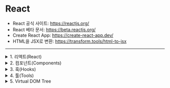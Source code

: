 # React

- React 공식 사이트: https://reactjs.org/
- React 베타 문서: https://beta.reactjs.org/
- Create React App: https://create-react-app.dev/
- HTML을 JSX로 변환: https://transform.tools/html-to-jsx

<hr/>

<details>
<summary>1. 리액트(React)</summary>
<div markdown="1">

## 1. 리액트란?

> User Interfaces를 만들기 위한 JS 라이브러리

    1. SPA(Single Page Application): 한 어플리케이션 내에서 컴포넌트 네비게이션
    2. CSR(Client Side Rendering): 클라이언트 측에서 렌더링이 이루어짐

### 1.1. 리액트 철학

> Renders UI and responds(or reacts) to events </br>
> UI를 표기, 보여주고나서 event에 반응하도록 만들어진 라이브러리

### 1.2. 라이브러리와 프레임워크

| 프레임워크                                                                         | 라이브러리                                                   |
| ---------------------------------------------------------------------------------- | ------------------------------------------------------------ |
| 개발하기 위해 필요한 모든 것들을 제공(UI, Routing, HTTP Clients, State management) | 큰 골격과 규칙이 정해지지 않고 작은 솔루션 단위              |
| 프레임워크에서 규정하고 있는 모든 것을 익여야 함                                   |                                                              |
| 자율성이 떨어짐                                                                    | 필요할 때 마다 원하는 것만 골라서 사용할 수 있는 자율성 보장 |

</div>
</details>

<details>
<summary>2. 컴포넌트(Components)</summary>
<div markdown="1">

## 2. 컴포넌트란?

> 다른 컴포넌트들과는 연결되어 있지 않은 독립적인 응집도가 높은 UI 블록 </br>
> 독립적(independent), 고립적(isolated), 재사용성(resuable)

### 2.1. 컴포넌트 단위

- 재사용성DRY(Don't Repeat Yourself)
- 단일책임SR(Single Responsibility): 비록 재사용할 확률은 낮더라도 한 컴포넌트 안에 너무 많은 UI나 로직 등 정보가 많다면 분리

### 2.2. 컴포넌트 정의

        1) 함수 형태로 만드는 컴포너트를 함수형 컴포넌트
        2) 함수 반환 값으로 html처럼 생긴 마크업을 반환, 이것을 JSX(JavaScript XML)
        3) 컴포넌트가 가지고 있는 데이터(상태)는 useState라는 함수를 사용해서 변수형태로 상태값을 저장
        4) 외부에서 전달되는 값은 props(properties)라는 함수의 인자로 전달됨
        5) State  : 컴포넌트의 내부 상태
           Props  : 외부로 전달받은 상태
           Render : 두가지를 표기, 나타냄

### 2.3. 컴포넌트 개발시 주의사항

1. 컴포넌트는 한 개 이상의 요소(태그)를 반환해야 함
2. 다수의 태그를 반환하고 싶다면 부모태그로 감싸야 함
3. JSX에서의 요소의 클래스명은 className
4. 값에 접근하거나 자바스크립트 코드를 작성할 때는 중괄호{} 사용
5. 컴포넌트일 경우 확장자명을 jsx로 하여 js파일과 구분 가능

</div>
</details>

<details>
<summary>3. 훅(Hooks)</summary>
<div markdown="1">

## 3. 리액트의 훅(Hooks)

> - 리액트의 State와 Life Cycle에 관련된 기능을 '갈고리'처럼 연결할 수 있는 재사용 가능한 로직들 </br>
> - Hooks은 재사용 가능한 함수를 뜻함(대개 use로 시작함 ex: useState, useEffect…)</br>
> - Hooks(함수들)의 목적은 값의 재사용이 아닌 로직의 재사용을 위한 것

</div>
</details>

<details>
<summary>4. 툴(Tools)</summary>
<div markdown="1">

## 4. 툴(Tools)

### 4.1. 프로젝트 구조

| 제목            | 내용                                                       |
| --------------- | ---------------------------------------------------------- |
| .yarn           | yarn을 실행하는 데 필요한 모듈                             |
| node_modules    | npm을 이용해서 설치하는 라이브러리                         |
| pnp             | yarn에서 도입한 프로젝트 버전정보, PC 설치정보 등          |
| yarn.lock       | 라이브러리 버전 파일 정보                                  |
| └ index.html    | react app에서 사용하는 head정보, root요소                  |
| └ manifest.json | pwa에 필요한 정보들                                        |
| └ robots.txt    | 배포했을 때, 크롤링하는 로봇들에게 사이트에 대한 정보 명시 |
| public          | static한 resources                                         |
| src             | 동적으로 코드를 작성하는 곳                                |

### 4.2. 중요한 툴

    1. Webpack: (어플리케이션코드+리액트코드)코드를 잘 포장해서 사용자들에게 배포하는 모듈 번들러
    2. ESLint: 코드를 올바르게 작성하고 있는지 체크
    3. Jest: Unit 테스트를 작성하고 테스팅을 할 수 있는 프레임워크
    4. PostCSS: JS로 CSS를 변환하는 툴

### 4.3. 브라우저 준비 및 익스텐션

#### 4.3.1. 크롬 확장프로그램

    - React Developer Tools: 개발자 도구에서 컴포넌트 단위로 요소 확인 가능

#### 4.3.2. VSCode Extention

    1. Material Theme: 현재 사용하고 있는 테마(dark)
    2. Material Icon Theme: 현재 사용하고 있는 아이콘
    3. Auto Import: 자동으로 import
    4. Prettier - Code formatter: 코드를 이쁘게 포맷
    5. CSS Modules: 나중에 PostCSS 쓸때 유용

#### 4.2.3. 기타 HTML&CSS 관련 익스텐션

    1. IntelliSense for CSS class names in HTML
    2. HTML to CSS autocompletion
    3. HTML CSS Support
    4. CSS Peek
    5. Auto Rename Tag

#### 4.2.4. 리액트 Snippets

[Ctrl + P] → [>Snippets: Configure User Snippets] → [New Global Snippets file...] → file name: [global.code-snippets.json]

```
{
  "reactFunction": {
    "prefix": "rfc",
    "body": "import React from 'react';\n\nexport default function ${1:${TM_FILENAME_BASE}}() {\n\treturn (\n\t\t<div>\n\t\t\t\n\t\t</div>\n\t);\n}\n\n",
    "description": "Creates a React Function component"
  },
  "reactStatelessImplicitReturn": {
    "prefix": "rsi",
    "body": "import React from 'react';\n\nexport const ${1:${TM_FILENAME_BASE}} = (props) => (\n\t\t\t$0\n\t);",
    "description": "Creates a React Function component"
  },
  "Import Module CSS": {
    "prefix": "si",
    "body": ["import styles from './$TM_FILENAME_BASE.module.css'"],
    "description": "Import PostCSS"
  },
  "ClassName": {
    "prefix": "cn",
    "body": ["className={styles.$1}"],
    "description": "Adding className"
  }
}

```

</div>
</details>

<details>
<summary>5. Virtual DOM Tree</summary>
<div markdown="1">

> - HTML 코드를 작성 후 실행하면 브라우저에서는 웹 페이지 구조를 DOM Tree 형태로 잡음
> - 리액트는 곧바로 부라우저 DOM Tree를 건드리는 것이 아니라 가상의 Virtual DOM Tree를 가지고 어떤 상태 값이 변경되어 업데이트가 될 때, 바로 DOM Tree에 업데이트 하지 않고, 이 전의 Previous Tree와 비교 후 다른 점에 대해서만 브라우저에 DOM Tree에 업데이트를 진행
> - 그래서 어플리케이션에서 State를 아무리 많이 변경시킨다 하더라도 브라우저에서는 최종적으로 업데이트 되는 노드만 진행하기 때문에 리액트가 조금 더 효율적이며 빠름
> - 상태가 변경될 때 마다 re-render
> - 실제로 변경된 부분만 화면에 업데이트

</div>
</details>
